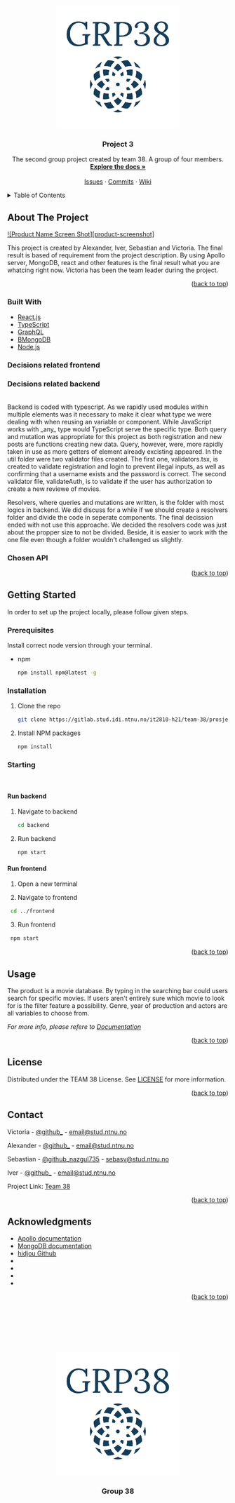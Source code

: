 <div id="top"></div>


<!-- PROJECT SHIELDS -->
<!--
*** This layout reused from an other project Sebastian Veum has created. 
*** Sebastian is the author of the original version with some inspiration from the web.
-->

<!-- PROJECT LOGO -->
<br />
<div align="center">
  <a href="https://gitlab.stud.idi.ntnu.no/it2810-h21/team-38/prosjekt-3">
    <img src="docs/logo.svg" alt="Logo" width="280" height="280">
  </a>

<h3 align="center">Project 3</h3>

  <p align="center">
    The second group project created by team 38. A group of four members. 
    <br />
    <a href="https://gitlab.stud.idi.ntnu.no/it2810-h21/team-38/prosjekt-3"><strong>Explore the docs »</strong></a>
    <br />
    <br />
    <a href="https://gitlab.stud.idi.ntnu.no/it2810-h21/team-38/prosjekt-3/-/issues">Issues</a>
    ·
    <a href="https://gitlab.stud.idi.ntnu.no/it2810-h21/team-38/prosjekt-3/-/commits/master">Commits</a>
    ·
    <a href="https://gitlab.stud.idi.ntnu.no/it2810-h21/team-38/prosjekt-3/-/wikis/home">Wiki</a>
  </p>
</div>



<!-- TABLE OF CONTENTS -->
<details>
  <summary>Table of Contents</summary>
  <ol>
    <li>
      <a href="#about-the-project">About The Project</a>
      <ul>
        <li><a href="#built-with">Built With</a></li>
      </ul>
    </li>
    <li>
      <a href="#getting-started">Getting Started</a>
      <ul>
        <li><a href="#prerequisites">Prerequisites</a></li>
        <li><a href="#installation">Installation</a></li>
        <li><a href="#starting">Starting</a></li>
      </ul>
    </li>
    <li><a href="#usage">Usage</a></li>
    <li><a href="#license">License</a></li>
    <li><a href="#contact">Contact</a></li>
    <li><a href="#acknowledgments">Acknowledgments</a></li>
  </ol>
</details>



<!-- ABOUT THE PROJECT -->
## About The Project

[![Product Name Screen Shot][product-screenshot]](https://example.com)

This project is created by Alexander, Iver, Sebastian and Victoria. The final result is based of requirement from the project description. By using Apollo server, MongoDB, react and other features is the final result what you are whatcing right now. Victoria has been the team leader during the project.

<div align="right">(<a href="#top">back to top</a>)</div>



### Built With

* [React.js](https://reactjs.org/)
* [TypeScript](https://www.typescriptlang.org/)
* [GraphQL](https://www.apollographql.com/docs/)
* [BMongoDB](https://www.mongodb.com)
* [Node.js](https://node.com)


### Decisions related frontend 

### Decisions related backend
</br>
Backend is coded with typescript. As we rapidly used modules within multiple elements was it necessary to make it clear what type we were dealing with when reusing an variable or component. While JavaScript works with _any_ type would TypeScript serve the specific type. 
Both query and mutation was appropriate for this project as both registration and new posts are functions creating new data. Query, however, were, more rapidly taken in use as more getters of element already excisting appeared. In the util folder were two validator files created. The first one, validators.tsx, is created to validate registration and login to prevent illegal inputs, as well as confirming that a username exists and the password is correct. The second validator file, validateAuth, is to validate if the user has authorization to create a new reviewe of movies. 

Resolvers, where queries and mutations are written, is the folder with most logics in backend. We did discuss for a while if we should create a resolvers folder and divide the code in seperate components. The final decission ended with not use this approache. We decided the resolvers code was just about the propper size to not be divided. Beside, it is easier to work with the one file even though a folder wouldn't challenged us slightly.



### Chosen API

<div align="right">(<a href="#top">back to top</a>)</div>



<!-- GETTING STARTED -->
## Getting Started

In order to set up the project locally, please follow given steps. 

### Prerequisites
Install correct node version through your terminal.
* npm
  ```sh
  npm install npm@latest -g
  ```

### Installation

1. Clone the repo
   ```sh
   git clone https://gitlab.stud.idi.ntnu.no/it2810-h21/team-38/prosjekt-3.git
   ```
2. Install NPM packages
   ```sh
   npm install
   ```

### Starting
</br>

#### Run backend

1. Navigate to backend
   ```sh
   cd backend
   ```
2. Run backend
   ```sh
   npm start
   ```

#### Run frontend
1. Open a new terminal

2. Navigate to frontend 
  ```sh
   cd ../frontend
   ```
3. Run frontend 
  ```sh
   npm start
   ```

<div align="right">(<a href="#top">back to top</a>)</div>



<!-- USAGE EXAMPLES -->
## Usage

The product is a movie database. By typing in the searching bar could users search for specific movies. If users aren't entirely sure which movie to look for is the filter feature a possibility. Genre, year of production and actors are all variables to choose from.  


_For more info, please refere to [Documentation](https://gitlab.stud.idi.ntnu.no/it2810-h21/team-38/prosjekt-3/docs)_

<div align="right">(<a href="#top">back to top</a>)</div>


<!-- LICENSE -->
## License

Distributed under the TEAM 38 License. See [LICENSE](https://gitlab.stud.idi.ntnu.no/it2810-h21/team-38/prosjekt-3/docs/LICENSE.txt) for more information.

<div align="right">(<a href="#top">back to top</a>)</div>



<!-- CONTACT -->
## Contact

Victoria - [@github_](https://github.com/) - email@stud.ntnu.no

Alexander - [@github_](https://github.com/) - email@stud.ntnu.no

Sebastian - [@github_nazgul735](https://github.com/nazgul735) - sebasv@stud.ntnu.no

Iver - [@github_](https://github.com/) - email@stud.ntnu.no

Project Link: [Team 38](https://gitlab.stud.idi.ntnu.no/it2810-h21/team-38)

<div align="right">(<a href="#top">back to top</a>)</div>



<!-- ACKNOWLEDGMENTS -->
## Acknowledgments

* [Apollo documentation](https://www.apollographql.com/docs/)
* [MongoDB documentation](https://docs.mongodb.com/)
* [hidjou Github](https://github.com/hidjou/classsed-graphql-mern-apollo/tree/master)
* []()
* []()
* []()
* []()
<div align="right">(<a href="#top">back to top</a>)</div>

<br />
<br />
<br />
<br />
<br />
<br />
<br />
<div align="center">
  <a href="https://gitlab.stud.idi.ntnu.no/it2810-h21/team-38/prosjekt-3">
    <img src="docs/logo.svg" alt="Logo" width="280" height="280">
  </a>

<h3 align="center">Group 38</h3>
</div>
